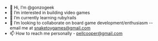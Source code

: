 - 👋 Hi, I’m @gonzogeek
- 👀 I’m interested in building video games
- 🌱 I’m currently learning ruby/rails
- 💞️ I’m looking to collaborate on board game development/enthusiasm -- email me at snaketoygames@gmail.com
- 📫 How to reach me personally - pellcooper@gmail.com

